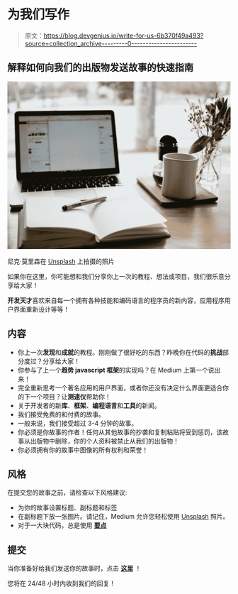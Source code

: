 # 为我们写作

> 原文：<https://blog.devgenius.io/write-for-us-6b370f49a493?source=collection_archive---------0----------------------->

## 解释如何向我们的出版物发送故事的快速指南

![](img/783d7fb733a8019b2c943b4a7c04d20f.png)

尼克·莫里森在 [Unsplash](https://unsplash.com?utm_source=medium&utm_medium=referral) 上拍摄的照片

如果你在这里，你可能想和我们分享你上一次的教程、想法或项目，我们很乐意分享给大家！

**开发天才**喜欢来自每一个拥有各种技能和编码语言的程序员的新内容，应用程序用户界面重新设计等等！

## **内容**

*   你上一次**发现**和**成就**的教程。刚刚做了很好吃的东西？昨晚你在代码的**挑战**部分度过？分享给大家！
*   你参与了上一个**趋势 javascript 框架**的实现吗？在 Medium 上第一个说出来！
*   完全重新思考一个著名应用的用户界面，或者你还没有决定什么界面更适合你的下一个项目？让**测速仪**帮助你！
*   关于开发者的新**库**、**框架**、**编程语言**和**工具**的新闻。
*   我们接受免费的和付费的故事。
*   一般来说，我们接受超过 3-4 分钟的故事。
*   你必须是你故事的作者！任何从其他故事的抄袭和复制粘贴将受到惩罚，该故事从出版物中删除，你的个人资料被禁止从我们的出版物！
*   你必须拥有你的故事中图像的所有权利和荣誉！

## **风格**

在提交您的故事之前，请检查以下风格建议:

*   为你的故事设置标题、副标题和标签
*   在副标题下放一张图片。请记住，Medium 允许您轻松使用 [Unsplash](https://unsplash.com) 照片。
*   对于一大块代码，总是使用 [**要点**](https://gist.github.com)

## **提交**

当你准备好给我们发送你的故事时，点击 [**这里**](https://forms.gle/HXRRVFc7PDYiSbjr9) ！

您将在 24/48 小时内收到我们的回复！